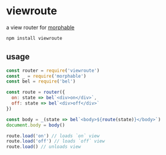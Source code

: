 # viewroute

a view router for [morphable](https://github.com/lukeburns/morphable)

```js
npm install viewroute
```

## usage

```js
const router = require('viewroute')
const _ = require('morphable')
const bel = require('bel')

const route = router({
  on: state => bel`<div>on</div>`,
  off: state => bel`<div>off</div>`
})

const body = _(state => bel`<body>${route(state)}</body>`)
document.body = body()

route.load('on') // loads `on` view
route.load('off') // loads `off` view
route.load() // unloads view
```